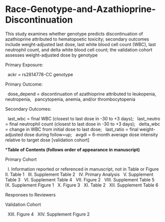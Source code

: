# Race-Genotype-and-Azathioprine-Discontinuation

This study examines whether genotype predicts discontinuation of azathioprine attributed 
to hematopoetic toxicity; secondary outcomes include weight-adjusted last dose, 
last white blood cell count (WBC), last neutrophil count, and delta white blood cell count; 
the validation cohort assesses weight-adjusted dose by genotype

Primary Exposure: 

&nbsp; ackr = rs2814778-CC genotype

Primary Outcome: 

&nbsp;	dose_depend = discontinuation of azathioprine attributed to leukopenia, neutropenia, 
&nbsp;	pancytopenia, anemia, and/or thrombocytopenia

Secondary Outcomes: 

&nbsp;	last_wbc = final WBC (closest to last dose in -30 to +3 days); 
&nbsp;	last_neutro = final neutrophil count (closest to last dose in -30 to +3 days); 
&nbsp;	delta_wbc = change in WBC from initial dose to last dose; 
&nbsp;	last_ratio = final weight-adjusted dose during follow=up; 
&nbsp;	avgdi = 6-month average dose intensity relative to target dose [validation cohort]

***************Table of Contents (follows order of appearance in manuscript)**************

Primary Cohort

&nbsp;	I. Information reported or referenced in manuscript, not in Table or Figure
&nbsp;	II. Table 1
&nbsp;	III. Supplement Table 2
&nbsp;	IV. Primary Analysis
&nbsp;	V. Supplement Table 3
&nbsp;	VI. Supplement Table 4
&nbsp;	VII. Figure 2
&nbsp;	VIII. Supplement Table 5
&nbsp;	IX. Supplement Figure 1
&nbsp;	X. Figure 3
&nbsp;	XI. Table 2
&nbsp;	XII. Supplement Table 6

Responses to Reviewers

Validation Cohort

&nbsp;	XIII. Figure 4
&nbsp;	XIV. Supplement Figure 2
